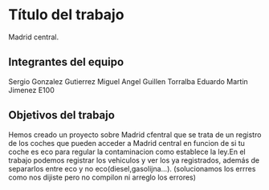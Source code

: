 # Título del trabajo
Madrid central.

## Integrantes del equipo
Sergio Gonzalez Gutierrez
Miguel Angel Guillen Torralba
Eduardo Martin Jimenez
E100

## Objetivos del trabajo
Hemos creado un proyecto sobre Madrid cfentral que se trata de un registro de los coches que pueden acceder a Madrid central 
en funcion de si tu coche es eco para regular la contaminacion como establece la ley.En el trabajo podemos registrar los vehiculos 
y ver los ya registrados, además de separarlos entre eco y no eco(diesel,gasolijna...).
(solucionamos los errres como nos dijiste pero no compilon ni arreglo los errores)
